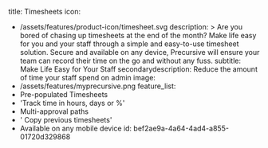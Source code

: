 title: Timesheets
icon:
  - /assets/features/product-icon/timesheet.svg
description: >
  Are you bored of chasing up timesheets at the end of the month? Make life easy for you and your
  staff through a simple and easy-to-use timesheet solution. Secure and available on any device,
  Precursive will ensure your team can record their time on the go and without any fuss.
subtitle: Make Life Easy for Your Staff
secondarydescription: Reduce the amount of time your staff spend on admin
image:
  - /assets/features/myprecursive.png
feature_list:
  - Pre-populated Timesheets
  - 'Track time in hours, days or %'
  - Multi-approval paths
  - ' Copy previous timesheets'
  - Available on any mobile device
id: bef2ae9a-4a64-4ad4-a855-01720d329868
